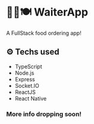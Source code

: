 # 👨‍🍳🍽 WaiterApp

A FullStack food ordering app!

## ⚙ Techs used

- TypeScript
- Node.js
- Express
- Socket.IO
- ReactJS
- React Native

### More info dropping soon!
